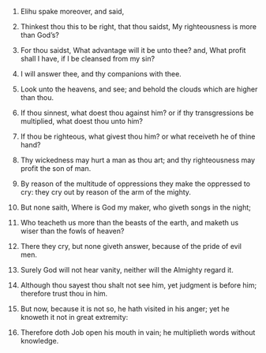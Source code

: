 1. Elihu spake moreover, and said,

2. Thinkest thou this to be
right, that thou saidst, My righteousness is more than God’s?

3. For thou saidst, What advantage will it be unto thee? and, What profit
shall I have, if I be cleansed from my sin?

4. I will answer thee,
and thy companions with thee.

5. Look unto the heavens, and see; and behold the clouds which are
higher than thou.

6. If thou sinnest, what doest thou against him? or if thy
transgressions be multiplied, what doest thou unto him?

7. If thou
be righteous, what givest thou him? or what receiveth he of thine
hand?

8. Thy wickedness may hurt a man as thou art; and thy
righteousness may profit the son of man.

9. By reason of the multitude of oppressions they make the oppressed
to cry: they cry out by reason of the arm of the mighty.

10. But none saith, Where is God my maker, who giveth songs in the
night;

11. Who teacheth us more than the beasts of the earth, and
maketh us wiser than the fowls of heaven?

12. There they cry, but
none giveth answer, because of the pride of evil men.

13. Surely God will not hear vanity, neither will the Almighty
regard it.

14. Although thou sayest thou shalt not see him, yet judgment is
before him; therefore trust thou in him.

15. But now, because it is not so, he hath visited in his anger; yet
he knoweth it not in great extremity:

16. Therefore doth Job open
his mouth in vain; he multiplieth words without knowledge.